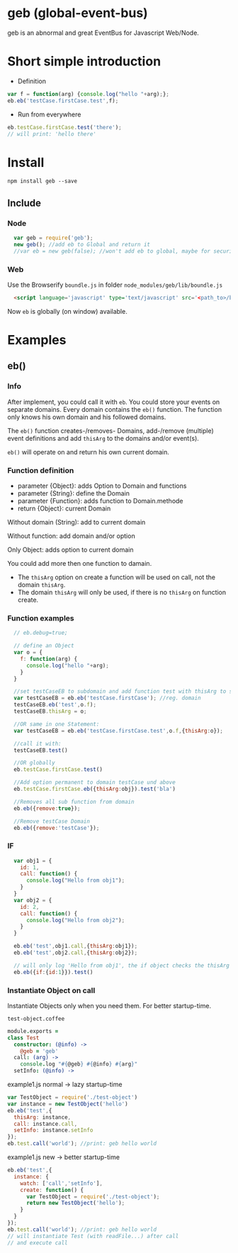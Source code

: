 # geb (global-event-bus)
geb is an abnormal and great EventBus for Javascript Web/Node.

# Short simple introduction
* Definition
```javascript
var f = function(arg) {console.log("hello "+arg);};
eb.eb('testCase.firstCase.test',f);
```
* Run from everywhere
```javascript
eb.testCase.firstCase.test('there');
// will print: 'hello there'
```

# Install
`npm install geb --save`

## Include

### Node
```javascript
  var geb = require('geb');
  new geb(); //add eb to Global and return it
  //var eb = new geb(false); //won't add eb to global, maybe for security reasons.
```
### Web
Use the Browserify `boundle.js` in folder `node_modules/geb/lib/boundle.js`
```html
  <script language='javascript' type='text/javascript' src='<path_to>/boundle.js'></script>
```
Now `eb` is globally (on window) available.

# Examples

## eb()

### Info
After implement, you could call it with `eb`.
You could store your events on separate domains. Every domain contains the `eb()` function.
The function only knows his own domain and his followed domains.

The `eb()` function creates-/removes- Domains, add-/remove (multiple) event definitions and add `thisArg` to the domains and/or event(s).

`eb()` will operate on and return his own current domain.

### Function definition
* parameter {Object}: adds Option to Domain and functions
* parameter {String}: define the Domain
* parameter {Function}: adds function to Domain.methode
* return {Object}: current Domain

Without domain (String): add to current domain

Without function: add domain and/or option

Only Object: adds option to current domain

You could add more then one function to damain.
* The `thisArg` option on create a function will be used on call, not the domain `thisArg`.
* The domain `thisArg` will only be used, if there is no `thisArg` on function create.

### Function examples
```javascript
  // eb.debug=true;

  // define an Object
  var o = {
    f: function(arg) {
      console.log("hello "+arg);
    }
  }

  //set testCaseEB to subdomain and add function test with thisArg to subdomain
  var testCaseEB = eb.eb('testCase.firstCase'); //reg. domain
  testCaseEB.eb('test',o.f);
  testCaseEB.thisArg = o;

  //OR same in one Statement:
  var testCaseEB = eb.eb('testCase.firstCase.test',o.f,{thisArg:o});

  //call it with:
  testCaseEB.test()

  //OR globally
  eb.testCase.firstCase.test()

  //Add option permanent to domain testCase und above
  eb.testCase.firstCase.eb({thisArg:obj}).test('bla')

  //Removes all sub function from domain
  eb.eb({remove:true});

  //Remove testCase Domain
  eb.eb({remove:'testCase'});
```

### IF
```javascript
  var obj1 = {
    id: 1,
    call: function() {
      console.log("Hello from obj1");
    }
  }
  var obj2 = {
    id: 2,
    call: function() {
      console.log("Hello from obj2");
    }
  }

  eb.eb('test',obj1.call,{thisArg:obj1});
  eb.eb('test',obj2.call,{thisArg:obj2});

  // will only log 'Hello from obj1', the if object checks the thisArg object
  eb.eb({if:{id:1}}).test()
```

### Instantiate Object on call
Instantiate Objects only when you need them. For better startup-time.

`test-object.coffee`
```coffeescript
module.exports =
class Test
  constructor: (@info) ->
    @geb = 'geb'
  call: (arg) ->
    console.log "#{@geb} #{@info} #{arg}"
  setInfo: (@info) ->
```
example1.js normal -> lazy startup-time
```javascript
var TestObject = require('./test-object')
var instance = new TestObject('hello')
eb.eb('test',{
  thisArg: instance,
  call: instance.call,
  setInfo: instance.setInfo
});
eb.test.call('world'); //print: geb hello world
```
example1.js new -> better startup-time
```javascript
eb.eb('test',{
  instance: {
    watch: ['call','setInfo'],
    create: function() {
      var TestObject = require('./test-object');
      return new TestObject('hello');
    }
  }
});
eb.test.call('world'); //print: geb hello world
// will instantiate Test (with readFile...) after call
// and execute call
```
